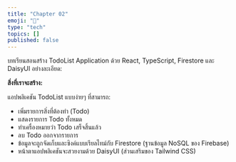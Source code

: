 ```yaml
---
title: "Chapter 02"
emoji: "👻"
type: "tech" 
topics: []
published: false
---
```


บทเรียนสอนสร้าง TodoList Application ด้วย React, TypeScript, Firestore และ DaisyUI อย่างละเอียด:

**สิ่งที่เราจะสร้าง:**

แอปพลิเคชัน TodoList แบบง่ายๆ ที่สามารถ:
*   เพิ่มรายการสิ่งที่ต้องทำ (Todo)
*   แสดงรายการ Todo ทั้งหมด
*   ทำเครื่องหมายว่า Todo เสร็จสิ้นแล้ว
*   ลบ Todo ออกจากรายการ
*   ข้อมูลจะถูกจัดเก็บและซิงค์แบบเรียลไทม์กับ Firestore (ฐานข้อมูล NoSQL ของ Firebase)
*   หน้าตาแอปพลิเคชันจะสวยงามด้วย DaisyUI (ส่วนเสริมของ Tailwind CSS)
